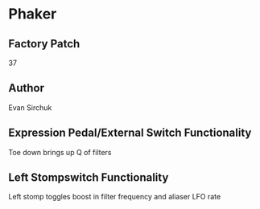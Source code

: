 



# Phaker

## Factory Patch


37  

## Author


Evan Sirchuk  

## Expression Pedal/External Switch Functionality


Toe down brings up Q of filters  

## Left Stompswitch Functionality


Left stomp toggles boost in filter frequency and aliaser LFO rate